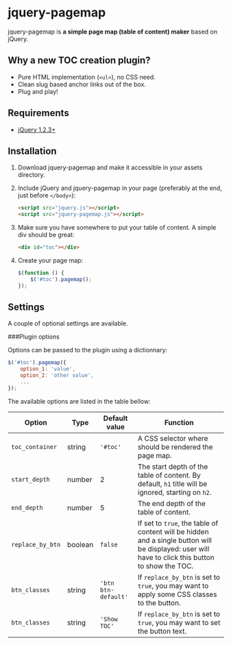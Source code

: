 jquery-pagemap
============

jquery-pagemap is **a simple page map (table of content) maker** based on jQuery.

Why a new TOC creation plugin?
------------------------------
* Pure HTML implementation (`<ul>`), no CSS need.
* Clean slug based anchor links out of the box.
* Plug and play!


Requirements
------------

* [jQuery 1.2.3+](http://jquery.com/)


Installation
------------

1. Download jquery-pagemap and make it accessible in your assets directory.

2. Include jQuery and jquery-pagemap in your page (preferably at the end, just before `</body>`):

	```html
	<script src="jquery.js"></script>
	<script src="jquery-pagemap.js"></script>
	```

4. Make sure you have somewhere to put your table of content. A simple div should be great:

	```html
	<div id="toc"></div>
	```

5. Create your page map:

	```javascript
	$(function () {
		$('#toc').pagemap();
	});
	```

Settings
--------

A couple of optional settings are available.

###Plugin options

Options can be passed to the plugin using a dictionnary:

```javascript
$('#toc').pagemap({
	option_1: 'value',
	option_2: 'other value',
	...
});
```

The available options are listed in the table bellow:

| Option        | Type           | Default value  | Function |
| ------------- |----------------|----------------|----------|
| `toc_container` | string | `'#toc'` | A CSS selector where should be rendered the page map. |
| `start_depth` | number | 2 | The start depth of the table of content. By default, `h1` title will be ignored, starting on `h2`. |
| `end_depth` | number | 5 | The end depth of the table of content. |
| `replace_by_btn` | boolean | `false` | If set to `true`, the table of content will be hidden and a single button will be displayed: user will have to click this button to show the TOC. |
| `btn_classes` | string | `'btn btn-default'` | If `replace_by_btn` is set to `true`, you may want to apply some CSS classes to the button. |
| `btn_classes` | string | `'Show TOC'` | If `replace_by_btn` is set to `true`, you may want to set the button text. |

